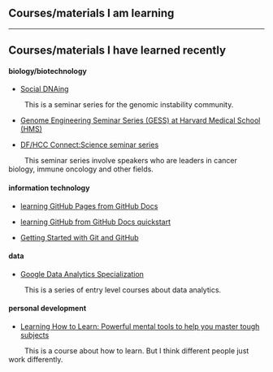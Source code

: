## Courses/materials I am learning




---

## Courses/materials I have learned recently

#### biology/biotechnology

- [Social DNAing](https://www.cancer.columbia.edu/research/programs/cancer-genomics-and-epigenomics/social-dnaing)
<p></p>&NewLine;&nbsp;&nbsp;&nbsp;&nbsp;&nbsp;&nbsp;&nbsp;&nbsp;This is a seminar series for the genomic instability community.

- [Genome Engineering Seminar Series (GESS) at Harvard Medical School (HMS)](https://gess.hms.harvard.edu/)

- [DF/HCC Connect:Science seminar series](https://www.dfhcc.harvard.edu/events/dfhcc-connecting-the-scientific-community-seminar-series/)
<p></p>&nbsp;&nbsp;&nbsp;&nbsp;&nbsp;&nbsp;&nbsp;&nbsp;This seminar series involve speakers who are leaders in cancer biology, immune oncology and other fields.

#### information technology

- [learning GitHub Pages from GitHub Docs](https://docs.github.com/en/pages)

- [learning GitHub from GitHub Docs quickstart](https://docs.github.com/en/get-started/quickstart)

- [Getting Started with Git and GitHub](https://coursera.org/share/15113bc5f0031ad907579ed1a8a75e8b)

#### data

- [Google Data Analytics Specialization](https://coursera.org/share/f7d3c7133483120646ada6e7831b3b2e)
<p></p>&nbsp;&nbsp;&nbsp;&nbsp;&nbsp;&nbsp;&nbsp;&nbsp;This is a series of entry level courses about data analytics.


#### personal development

- [Learning How to Learn: Powerful mental tools to help you master tough subjects](https://coursera.org/share/a35c35ab24cc5e9dce0c932acda16129)
<p></p>&nbsp;&nbsp;&nbsp;&nbsp;&nbsp;&nbsp;&nbsp;&nbsp;This is a course about how to learn. But I think different people just work differently.














